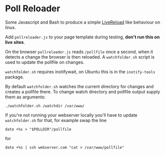 # Poll Reloader

Some Javascript and Bash to produce a simple [LiveReload](http://livereload.com/) like behaviour on linux. 

Add `pollreloader.js` to your page template during testing, **don't run this on live sites**.

On the browser `pollreloader.js` reads `/pollfile` once a second, when it detects a change the browser is then reloaded. A `watchfolder.sh` script is used to update the pollfile on changes.

`watchfolder.sh` requires inotifywait, on Ubuntu this is in the `inotify-tools` package.

By default `watchfolder.sh` watches the current directory for changes and creates a pollfile there. To change watch directory and pollfile output supply them as arguments:

    ./watchfolder.sh /watchdir /var/www/

If you're not running your webserver locally you'll have to update `watchfolder.sh` for that, for example swap the line

    date +%s > "$POLLDIR"/pollfile
    
for

    date +%s | ssh webserver.com "cat > /var/www/pollfile"
    

